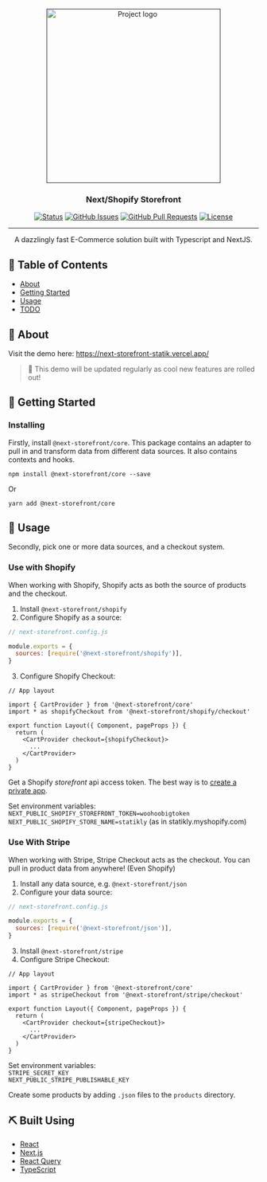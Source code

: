 <p align="center">
  <a href="" rel="noopener">
 <img width=350px src="https://raw.githubusercontent.com/RobertBroersma/next-storefront/main/logo.svg" alt="Project logo"></a>
</p>

<h3 align="center">Next/Shopify Storefront</h3>

<div align="center">

[![Status](https://img.shields.io/badge/status-active-success.svg)]()
[![GitHub Issues](https://img.shields.io/github/issues/RobertBroersma/funk.svg)](https://github.com/RobertBroersma/funk/issues)
[![GitHub Pull Requests](https://img.shields.io/github/issues-pr/RobertBroersma/funk.svg)](https://github.com/RobertBroersma/funk/pulls)
[![License](https://img.shields.io/badge/license-MIT-blue.svg)](/LICENSE)

</div>

---

<p align="center"> A dazzlingly fast E-Commerce solution built with Typescript and NextJS.
    <br> 
</p>

## 📝 Table of Contents

- [About](#about)
- [Getting Started](#getting_started)
- [Usage](#usage)
- [TODO](#todo)

## 🧐 About <a name = "about"></a>



Visit the demo here: https://next-storefront-statik.vercel.app/

> 📝 This demo will be updated regularly as cool new features are rolled out!

## 🏁 Getting Started <a name = "getting_started"></a>

### Installing

Firstly, install `@next-storefront/core`. This package contains an adapter to pull in and transform data from different data sources. It also contains contexts and hooks.

```
npm install @next-storefront/core --save
```

Or

```
yarn add @next-storefront/core
```

## 🎈 Usage <a name="usage"></a>

Secondly, pick one or more data sources, and a checkout system.

### Use with Shopify

When working with Shopify, Shopify acts as both the source of products and the checkout.

1. Install `@next-storefront/shopify`
2. Configure Shopify as a source:

```js
// next-storefront.config.js

module.exports = {
  sources: [require('@next-storefront/shopify')],
}
```

3. Configure Shopify Checkout:
```tsx
// App layout

import { CartProvider } from '@next-storefront/core'
import * as shopifyCheckout from '@next-storefront/shopify/checkout'

export function Layout({ Component, pageProps }) {
  return (
    <CartProvider checkout={shopifyCheckout}>
      ...
    </CartProvider>
  )
}

```

Get a Shopify _storefront_ api access token. The best way is to [create a private app](https://shopify.dev/docs/storefront-api/getting-started#private).

Set environment variables:  
`NEXT_PUBLIC_SHOPIFY_STOREFRONT_TOKEN=woohoobigtoken`  
`NEXT_PUBLIC_SHOPIFY_STORE_NAME=statikly` (as in statikly.myshopify.com)

### Use With Stripe

When working with Stripe, Stripe Checkout acts as the checkout. You can pull in product data from anywhere! (Even Shopify)
1. Install any data source, e.g. `@next-storefront/json`
2. Configure your data source:

```js
// next-storefront.config.js

module.exports = {
  sources: [require('@next-storefront/json')],
}
```

3. Install `@next-storefront/stripe`
4. Configure Stripe Checkout:

```tsx
// App layout

import { CartProvider } from '@next-storefront/core'
import * as stripeCheckout from '@next-storefront/stripe/checkout'

export function Layout({ Component, pageProps }) {
  return (
    <CartProvider checkout={stripeCheckout}>
      ...
    </CartProvider>
  )
}

```

Set environment variables:  
`STRIPE_SECRET_KEY`  
`NEXT_PUBLIC_STRIPE_PUBLISHABLE_KEY`

Create some products by adding `.json` files to the `products` directory.

## ⛏️ Built Using <a name = "built_using"></a>
- [React](https://reactjs.org/)
- [Next.js](https://nextjs.org/)
- [React Query](https://github.com/tannerlinsley/react-query)
- [TypeScript](https://www.typescriptlang.org/)



